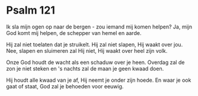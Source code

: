 # Psalm 121
Ik sla mijn ogen op naar de bergen -
zou iemand mij komen helpen?
Ja, mijn God komt mij helpen,
de schepper van hemel en aarde.

Hij zal niet toelaten dat je struikelt.
Hij zal niet slapen, Hij waakt over jou.
Nee, slapen en sluimeren zal Hij niet,
Hij waakt over heel zijn volk.

Onze God houdt de wacht
als een schaduw over je heen.
Overdag zal de zon je niet steken
en 's nachts zal de maan je geen kwaad doen.

Hij houdt alle kwaad van je af,
Hij neemt je onder zijn hoede.
En waar je ook gaat of staat,
God zal je behoeden voor eeuwig.